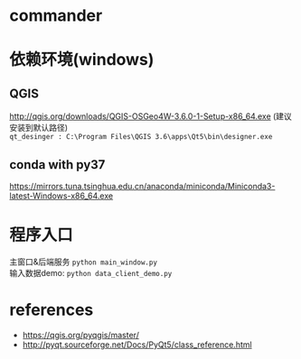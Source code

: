 # commander

# 依赖环境(windows)
## QGIS
http://qgis.org/downloads/QGIS-OSGeo4W-3.6.0-1-Setup-x86_64.exe (建议安装到默认路径)  
```qt_desinger : C:\Program Files\QGIS 3.6\apps\Qt5\bin\designer.exe```  
## conda with py37
https://mirrors.tuna.tsinghua.edu.cn/anaconda/miniconda/Miniconda3-latest-Windows-x86_64.exe  

# 程序入口
主窗口&后端服务
```python main_window.py```  
输入数据demo:
```python data_client_demo.py```  

# references
- https://qgis.org/pyqgis/master/
- http://pyqt.sourceforge.net/Docs/PyQt5/class_reference.html

